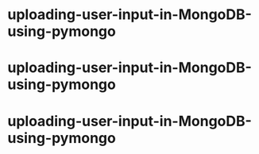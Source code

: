 # uploading-user-input-in-MongoDB-using-pymongo
# uploading-user-input-in-MongoDB-using-pymongo
# uploading-user-input-in-MongoDB-using-pymongo

